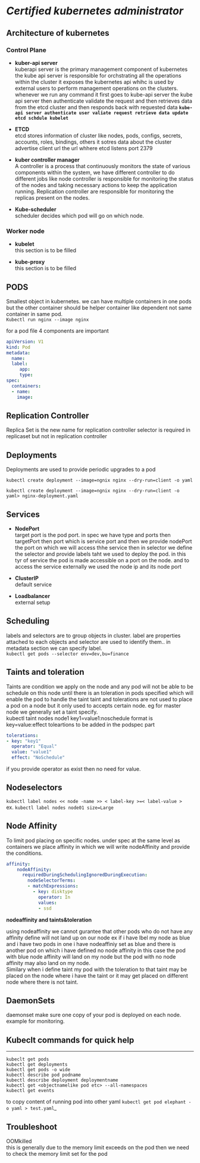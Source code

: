 # ***Certified kubernetes administrator***

## **Architecture of kubernetes**


### **Control Plane**

- **kuber-api server**\
kuberapi server is the primary management component of kubernetes the kube api server is responsible for orchstrating all the operations within the cluster it exposes the kubernetes api whihc is used by external users to perform management operations on the clusters. whenever we run any command it first goes to kube-api server the kube api server then authenticate validate the request and then retrieves data from the etcd cluster and then responds back with requested data **``kube-api server authenticate user valiate request retrieve data update etcd schdule kubelet``**

- **ETCD**\
etcd stores  information of cluster like nodes, pods, configs, secrets, accounts, roles, bindings, others
it sotres data about the cluster advertise client url the url whhere etcd listens port 2379

- **kuber controller manager**\
A controller is a process that continuously monitors the state of various components within the system, we have different controller to do different jobs like node controller is responsible for monitoring the status of the nodes and taking necessary actions to keep the application running. Replication controller are responsible for monitoring the replicas present on the nodes.

- **Kube-scheduler**\
scheduler decides which pod will go on which node.

### **Worker node**
- **kubelet**\
this section is to be filled

- **kube-proxy**\
this section is to be filled


## **PODS**


Smallest object in kubernetes. we can have multiple containers in one pods but the other container should be helper container like dependent not same container in same pod.\
`Kubectl run nginx --image nginx`

for a pod file 4 components are important
```yaml
apiVersion: V1
kind: Pod
metadata: 
  name:
  label:
     app:
     type:
spec: 
  containers: 
  - name:
    image:
```

## **Replication Controller**

Replica Set is the new name for replication controller selector is required in replicaset but not in replication controller


## **Deployments**

Deployments are used to provide periodic upgrades to a pod

`kubectl create deployment --image=ngnix nginx --dry-run=client -o yaml`

`kubectl create deployment --image=ngnix nginx --dry-run=client -o yaml> nginx-deployment.yaml`

## **Services**

- **NodePort**\
target port is the pod port. in spec we have type and ports then targetPort then port which is service port and then we provide nodePort the port on which we will access thhe service then in selector we define the selector and provide labels taht we used to deploy the pod. in this tyr of service the pod is made accessible on a port on the node. and to access the service externally we used the node ip and its node port

- **ClusterIP**\
default service

- **Loadbalancer**\
external setup


## **Scheduling**

labels and selectors are to group objects in cluster. label are properties attached to each objects and selector are used to identify them.. in metadata section we can specify label.\
`kubectl get pods --selector env=dev,bu=finance`

## **Taints and toleration**
Taints are condition we apply on the node and any pod will not be able to be schedule on this node until there is an toleration in pods specified which will enable the pod to handle the taint taint and tolerations are not used to place a pod on a node but it only used to accepts certain node. eg for master node we generally set a taint specify.\
kubectl taint nodes node1 key1=value1:noschedule format is key=value:effect
toleartions to be added in the podspec part
```yaml
tolerations:
- key: "key1"
  operator: "Equal"
  value: "value1"
  effect: "NoSchedule"

```
if you provide operator as exist then no need for value.


## **Nodeselectors**

`kubectl label nodes << node -name >> < label-key >=< label-value >`\
ex. `kubectl label nodes node01 size=Large`

## **Node Affinity**
To limit pod placing on specific nodes.
under spec at the same level as containers we place affinity in which we will write nodeAffinity and provide the conditions.
```yaml
affinity:
    nodeAffinity:
      requiredDuringSchedulingIgnoredDuringExecution:
        nodeSelectorTerms:
        - matchExpressions:
          - key: disktype
            operator: In
            values:
            - ssd  
```
**nodeaffinity and taints&toleration**

using nodeaffinity we cannot gurantee that other pods who do not have any affinity define will not land up on our node ex if i have lbel my node as blue and i have two pods in one i have nodeaffiniy set as blue and there is another pod on which i have defined no node affinity in this case the pod with blue node affinity will land on my node but the pod with no node affinity may also land on my node.\
Similary when i define taint my pod with the toleration to that taint may be placed on the node where i have the taint or it may get placed on different node where there is not taint.

## **DaemonSets**

daemonset make sure one copy of your pod is deployed on each node. example for monitoring.


## **Kubeclt commands for quick help**
____
```cli
kubeclt get pods
kubectl get deployments
kubectl get pods -o wide
kubectl describe pod podname
kubectl describe deployment deploymentname
kubectl get <objectnamelike pod etc> --all-namespaces
kubectl get events
```
to copy content of running pod into other yaml `kubectl get pod elephant -o yaml > test.yaml`_

## **Troubleshoot**

OOMkilled\
this is generally due to the memory limit exceeds on the pod then we need to check the memory limit set for the pod